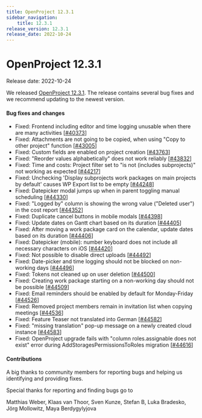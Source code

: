 ```yaml
---
title: OpenProject 12.3.1
sidebar_navigation:
    title: 12.3.1
release_version: 12.3.1
release_date: 2022-10-24
---
```


# OpenProject 12.3.1

Release date: 2022-10-24

We released [OpenProject 12.3.1](https://community.openproject.org/versions/1605).
The release contains several bug fixes and we recommend updating to the newest version.

<!--more-->
#### Bug fixes and changes

- Fixed: Frontend including editor and time logging unusable when there are many activities \[[#40373](https://community.openproject.org/wp/40373)\]
- Fixed: Attachments are not going to be copied, when using "Copy to other project" function \[[#43005](https://community.openproject.org/wp/43005)\]
- Fixed: Custom fields are enabled on project creation \[[#43763](https://community.openproject.org/wp/43763)\]
- Fixed: "Reorder values alphabetically" does not work reliably \[[#43832](https://community.openproject.org/wp/43832)\]
- Fixed: Time and costs: Project filter set to "is not (includes subprojects)" not working as expected \[[#44217](https://community.openproject.org/wp/44217)\]
- Fixed: Unchecking 'Display subprojects work packages on main projects by default' causes WP Export list to be empty \[[#44248](https://community.openproject.org/wp/44248)\]
- Fixed: Datepicker modal jumps up when in parent toggling manual scheduling \[[#44330](https://community.openproject.org/wp/44330)\]
- Fixed: "Logged by" column is showing the wrong value ("Deleted user") in the cost report \[[#44352](https://community.openproject.org/wp/44352)\]
- Fixed: Duplicate cancel buttons in mobile modals \[[#44398](https://community.openproject.org/wp/44398)\]
- Fixed: Update dates on Gantt chart based on its duration \[[#44405](https://community.openproject.org/wp/44405)\]
- Fixed: After moving a work package card on the calendar, update dates based on its duration \[[#44406](https://community.openproject.org/wp/44406)\]
- Fixed: Datepicker (mobile): number keyboard does not include all necessary characters on iOS \[[#44420](https://community.openproject.org/wp/44420)\]
- Fixed: Not possible to disable direct uploads \[[#44492](https://community.openproject.org/wp/44492)\]
- Fixed: Date-picker and time logging should not be blocked on non-working days \[[#44496](https://community.openproject.org/wp/44496)\]
- Fixed: Tokens not cleaned up on user deletion \[[#44500](https://community.openproject.org/wp/44500)\]
- Fixed: Creating work package starting on a non-working day should not be possible \[[#44509](https://community.openproject.org/wp/44509)\]
- Fixed: Email reminders should be enabled by default for Monday-Friday \[[#44526](https://community.openproject.org/wp/44526)\]
- Fixed: Removed project members remain in invitation list when copying meetings \[[#44536](https://community.openproject.org/wp/44536)\]
- Fixed: Feature Teaser not translated into German \[[#44582](https://community.openproject.org/wp/44582)\]
- Fixed: "missing translation" pop-up message on a newly created cloud instance \[[#44583](https://community.openproject.org/wp/44583)\]
- Fixed: OpenProject upgrade fails with "column roles.assignable does not exist" error during AddStoragesPermissionsToRoles migration \[[#44616](https://community.openproject.org/wp/44616)\]

#### Contributions
A big thanks to community members for reporting bugs and helping us identifying and providing fixes.

Special thanks for reporting and finding bugs go to

Matthias Weber, Klaas van Thoor, Sven Kunze, Stefan B, Luka Bradesko, Jörg Mollowitz, Maya Berdygylyjova
